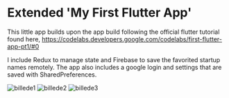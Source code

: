 # Extended 'My First Flutter App'

This little app builds upon the app build following the official flutter tutorial found here, https://codelabs.developers.google.com/codelabs/first-flutter-app-pt1/#0

I include Redux to manage state and Firebase to save the favorited startup names remotely. 
The app also includes a google login and settings that are saved with SharedPreferences.

![billede1](https://imgur.com/aS2odbN)
![billede2](http://url/to/img.png)
![billede3](https://imgur.com/emTagOM)

